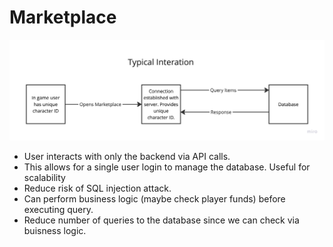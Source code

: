 # Marketplace

![Initial cut of flowchart](./screenshots/flowchart.png)

- User interacts with only the backend via API calls.
- This allows for a single user login to manage the database. Useful for scalability
- Reduce risk of SQL injection attack.
- Can perform business logic (maybe check player funds) before executing query. 
- Reduce number of queries to the database since we can check via buisness logic.